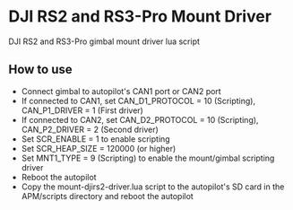 # DJI RS2 and RS3-Pro Mount Driver

DJI RS2 and RS3-Pro gimbal mount driver lua script

## How to use

- Connect gimbal to autopilot's CAN1 port or CAN2 port
- If connected to CAN1, set CAN_D1_PROTOCOL = 10 (Scripting), CAN_P1_DRIVER = 1 (First driver)
- If connected to CAN2, set CAN_D2_PROTOCOL = 10 (Scripting), CAN_P2_DRIVER = 2 (Second driver)
- Set SCR_ENABLE = 1 to enable scripting
- Set SCR_HEAP_SIZE = 120000 (or higher)
- Set MNT1_TYPE = 9 (Scripting) to enable the mount/gimbal scripting driver
- Reboot the autopilot
- Copy the mount-djirs2-driver.lua script to the autopilot's SD card in the APM/scripts directory and reboot the autopilot
